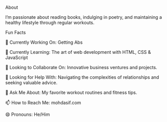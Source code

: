 About

I’m passionate about reading books, indulging in poetry, and maintaining a healthy lifestyle through regular workouts.

Fun Facts

🔭 Currently Working On: Getting Abs

🌱 Currently Learning: The art of web development with HTML, CSS & JavaScript

👯 Looking to Collaborate On: Innovative business ventures and projects.

🤔 Looking for Help With: Navigating the complexities of relationships and seeking valuable advice.

💬 Ask Me About: My favorite workout routines and fitness tips.

📫 How to Reach Me: mohdasif.com

😄 Pronouns: He/Him
